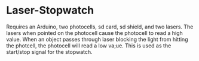 # Laser-Stopwatch
Requires an Arduino, two photocells, sd card, sd shield, and two lasers. The lasers when pointed on the photocell cause the photocell to read a high value. When an object passes through laser blocking the light from hitting the photcell, the photocell will read a low va;ue. This is used as the start/stop signal for the stopwatch.
